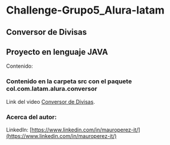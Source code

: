 # Challenge-Grupo5_Alura-latam

## Conversor de Divisas
## Proyecto en lenguaje JAVA

Contenido:

### Contenido en la carpeta src con el paquete col.com.latam.alura.conversor


Link del video [Conversor de Divisas](https://www.linkedin.com/posts/mauroperez-it_resolviendo-challenge5-aluralatam-activity-7111810019339182080-7dtl?utm_source=share&utm_medium=member_desktop).

### Acerca del autor:

LinkedIn: [https://www.linkedin.com/in/mauroperez-it/](https://www.linkedin.com/in/mauroperez-it/)
